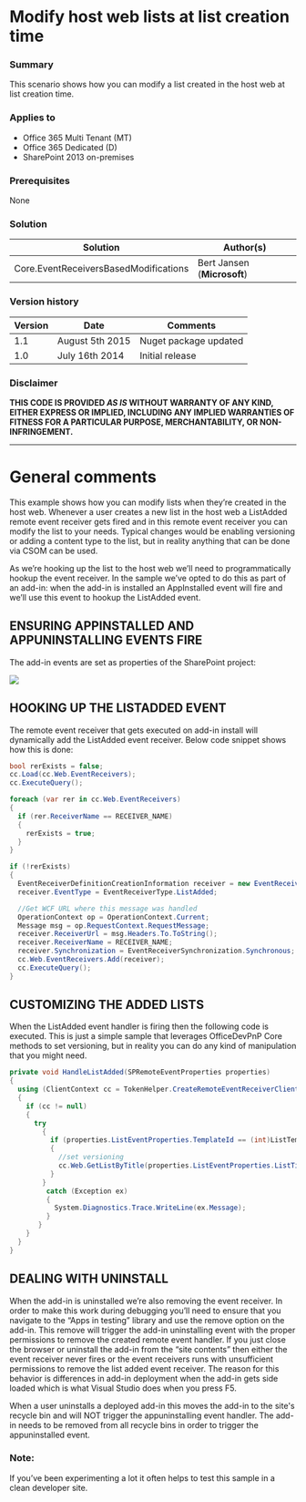 # Modify host web lists at list creation time #

### Summary ###
This scenario shows how you can modify a list created in the host web at list creation time.

### Applies to ###
-  Office 365 Multi Tenant (MT)
-  Office 365 Dedicated (D)
-  SharePoint 2013 on-premises

### Prerequisites ###
None

### Solution ###
Solution | Author(s)
---------|----------
Core.EventReceiversBasedModifications | Bert Jansen (**Microsoft**)

### Version history ###
Version  | Date | Comments
---------| -----| --------
1.1  | August 5th 2015 | Nuget package updated
1.0  | July 16th 2014 | Initial release

### Disclaimer ###
**THIS CODE IS PROVIDED *AS IS* WITHOUT WARRANTY OF ANY KIND, EITHER EXPRESS OR IMPLIED, INCLUDING ANY IMPLIED WARRANTIES OF FITNESS FOR A PARTICULAR PURPOSE, MERCHANTABILITY, OR NON-INFRINGEMENT.**


----------

# General comments #
This example shows how you can modify lists when they’re created in the host web. Whenever a user creates a new list in the host web a ListAdded remote event receiver gets fired and in this remote event receiver you can modify the list to your needs. Typical changes would be enabling versioning or adding a content type to the list, but in reality anything that can be done via CSOM can be used.

As we’re hooking up the list to the host web we’ll need to programmatically hookup the event receiver. In the sample we’ve opted to do this as part of an add-in: when the add-in is installed an AppInstalled event will fire and we’ll use this event to hookup the ListAdded event.

## ENSURING APPINSTALLED AND APPUNINSTALLING EVENTS FIRE ##
The add-in events are set as properties of the SharePoint project:

![](http://i.imgur.com/QKqjPQt.png)

## HOOKING UP THE LISTADDED EVENT ##
The remote event receiver that gets executed on add-in install will dynamically add the ListAdded event receiver. Below code snippet shows how this is done:

```C#
bool rerExists = false;
cc.Load(cc.Web.EventReceivers);
cc.ExecuteQuery();

foreach (var rer in cc.Web.EventReceivers)
{
  if (rer.ReceiverName == RECEIVER_NAME)
  {
    rerExists = true;
  }
}

if (!rerExists)
{
  EventReceiverDefinitionCreationInformation receiver = new EventReceiverDefinitionCreationInformation();
  receiver.EventType = EventReceiverType.ListAdded;

  //Get WCF URL where this message was handled
  OperationContext op = OperationContext.Current;
  Message msg = op.RequestContext.RequestMessage;
  receiver.ReceiverUrl = msg.Headers.To.ToString();
  receiver.ReceiverName = RECEIVER_NAME;
  receiver.Synchronization = EventReceiverSynchronization.Synchronous;
  cc.Web.EventReceivers.Add(receiver);
  cc.ExecuteQuery();
}
```

## CUSTOMIZING THE ADDED LISTS ##
When the ListAdded event handler is firing then the following code is executed. This is just a simple sample that leverages OfficeDevPnP Core methods to set versioning, but in reality you can do any kind of manipulation that you might need.

```C#
private void HandleListAdded(SPRemoteEventProperties properties)
{
  using (ClientContext cc = TokenHelper.CreateRemoteEventReceiverClientContext(properties))
  {
    if (cc != null)
    {
      try
        {
          if (properties.ListEventProperties.TemplateId == (int)ListTemplateType.DocumentLibrary)
          {
            //set versioning 
            cc.Web.GetListByTitle(properties.ListEventProperties.ListTitle).UpdateListVersioning(true, true);
          }
        }
         catch (Exception ex)
         {
           System.Diagnostics.Trace.WriteLine(ex.Message);
         }
       }
    }
  }
}
```

## DEALING WITH UNINSTALL ##
When the add-in is uninstalled we’re also removing the event receiver. In order to make this work during debugging you’ll need to ensure that you navigate to the “Apps in testing” library and use the remove option on the add-in. This remove will trigger the add-in uninstalling event with the proper permissions to remove the created remote event handler. If you just close the browser or uninstall the add-in from the “site contents” then either the event receiver never fires or the event receivers runs with unsufficient permissions to remove the list added event receiver. The reason for this behavior is differences in add-in deployment when the add-in gets side loaded which is what Visual Studio does when you press F5.

When a user uninstalls a deployed add-in this moves the add-in to the site's recycle bin and will NOT trigger the appuninstalling event handler. The add-in needs to be removed from all recycle bins in order to trigger the appuninstalled event.


### Note: ###
If you’ve been experimenting a lot it often helps to test this sample in a clean developer site.

